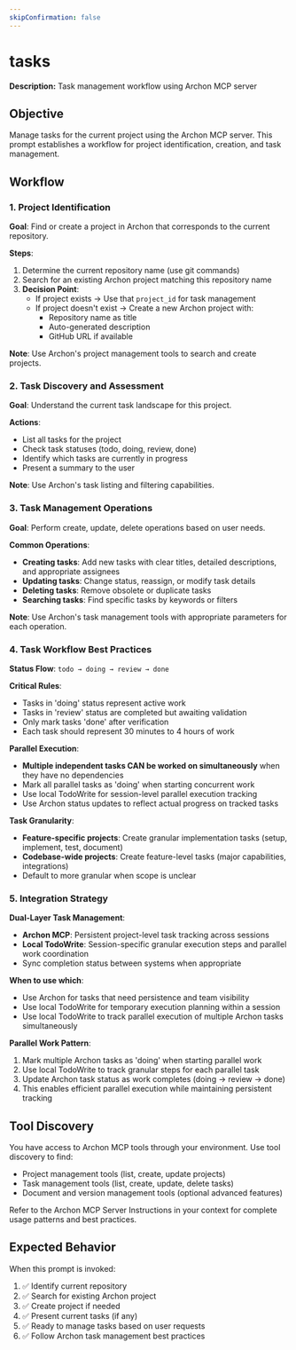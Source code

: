 ```yaml
---
skipConfirmation: false
---
```


# tasks

**Description:** Task management workflow using Archon MCP server

## Objective

Manage tasks for the current project using the Archon MCP server. This prompt establishes a workflow for project identification, creation, and task management.

## Workflow

### 1. Project Identification

**Goal**: Find or create a project in Archon that corresponds to the current repository.

**Steps**:
1. Determine the current repository name (use git commands)
2. Search for an existing Archon project matching this repository name
3. **Decision Point**:
   - If project exists → Use that `project_id` for task management
   - If project doesn't exist → Create a new Archon project with:
     - Repository name as title
     - Auto-generated description
     - GitHub URL if available

**Note**: Use Archon's project management tools to search and create projects.

### 2. Task Discovery and Assessment

**Goal**: Understand the current task landscape for this project.

**Actions**:
- List all tasks for the project
- Check task statuses (todo, doing, review, done)
- Identify which tasks are currently in progress
- Present a summary to the user

**Note**: Use Archon's task listing and filtering capabilities.

### 3. Task Management Operations

**Goal**: Perform create, update, delete operations based on user needs.

**Common Operations**:
- **Creating tasks**: Add new tasks with clear titles, detailed descriptions, and appropriate assignees
- **Updating tasks**: Change status, reassign, or modify task details
- **Deleting tasks**: Remove obsolete or duplicate tasks
- **Searching tasks**: Find specific tasks by keywords or filters

**Note**: Use Archon's task management tools with appropriate parameters for each operation.

### 4. Task Workflow Best Practices

**Status Flow**: `todo → doing → review → done`

**Critical Rules**:
- Tasks in 'doing' status represent active work
- Tasks in 'review' status are completed but awaiting validation
- Only mark tasks 'done' after verification
- Each task should represent 30 minutes to 4 hours of work

**Parallel Execution**:
- **Multiple independent tasks CAN be worked on simultaneously** when they have no dependencies
- Mark all parallel tasks as 'doing' when starting concurrent work
- Use local TodoWrite for session-level parallel execution tracking
- Use Archon status updates to reflect actual progress on tracked tasks

**Task Granularity**:
- **Feature-specific projects**: Create granular implementation tasks (setup, implement, test, document)
- **Codebase-wide projects**: Create feature-level tasks (major capabilities, integrations)
- Default to more granular when scope is unclear

### 5. Integration Strategy

**Dual-Layer Task Management**:
- **Archon MCP**: Persistent project-level task tracking across sessions
- **Local TodoWrite**: Session-specific granular execution steps and parallel work coordination
- Sync completion status between systems when appropriate

**When to use which**:
- Use Archon for tasks that need persistence and team visibility
- Use local TodoWrite for temporary execution planning within a session
- Use local TodoWrite to track parallel execution of multiple Archon tasks simultaneously

**Parallel Work Pattern**:
1. Mark multiple Archon tasks as 'doing' when starting parallel work
2. Use local TodoWrite to track granular steps for each parallel task
3. Update Archon task status as work completes (doing → review → done)
4. This enables efficient parallel execution while maintaining persistent tracking

## Tool Discovery

You have access to Archon MCP tools through your environment. Use tool discovery to find:
- Project management tools (list, create, update projects)
- Task management tools (list, create, update, delete tasks)
- Document and version management tools (optional advanced features)

Refer to the Archon MCP Server Instructions in your context for complete usage patterns and best practices.

## Expected Behavior

When this prompt is invoked:

1. ✅ Identify current repository
2. ✅ Search for existing Archon project
3. ✅ Create project if needed
4. ✅ Present current tasks (if any)
5. ✅ Ready to manage tasks based on user requests
6. ✅ Follow Archon task management best practices
